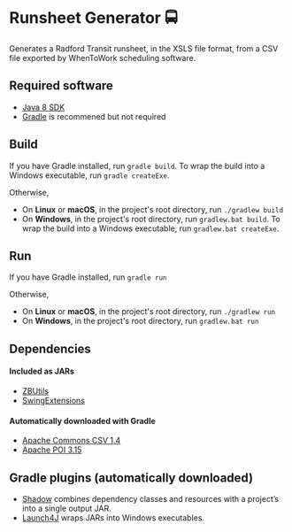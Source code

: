 # Runsheet Generator :oncoming_bus:
Generates a Radford Transit runsheet, in the XSLS file format, from a CSV file exported by WhenToWork scheduling software.

## Required software
- [Java 8 SDK](http://www.oracle.com/technetwork/java/javase/downloads/jdk8-downloads-2133151.html)
- [Gradle](https://gradle.org/install/) is recommened but not required

## Build
If you have Gradle installed, run `gradle build`. To wrap the build into a Windows executable, run `gradle createExe`.

Otherwise,
- On **Linux** or **macOS**, in the project's root directory, run `./gradlew build`
- On **Windows**, in the project's root directory, run `gradlew.bat build`. To wrap the build into a Windows executable, run `gradlew.bat createExe`.

## Run
If you have Gradle installed, run `gradle run`

Otherwise,
- On **Linux** or **macOS**, in the project's root directory, run `./gradlew run`
- On **Windows**, in the project's root directory, run `gradlew.bat run`

## Dependencies
#### Included as JARs
- [ZBUtils](https://github.com/zbeach/ZBUtils)
- [SwingExtensions](https://github.com/zbeach/SwingExtensions)

#### Automatically downloaded with Gradle
- [Apache Commons CSV 1.4](https://commons.apache.org/proper/commons-csv/)
- [Apache POI 3.15](https://poi.apache.org)

## Gradle plugins (automatically downloaded)
- [Shadow](https://github.com/johnrengelman/shadow) combines dependency classes and resources with a project’s into a single output JAR.
- [Launch4J](http://launch4j.sourceforge.net) wraps JARs into Windows executables.
